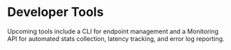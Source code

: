 # Developer Tools

Upcoming tools include a CLI for endpoint management and a Monitoring API for automated stats collection, latency tracking, and error log reporting.